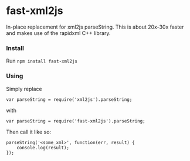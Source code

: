# fast-xml2js
In-place replacement for xml2js parseString. This is about 20x-30x faster and makes use of the rapidxml C++ library.

### Install
Run ```npm install fast-xml2js```

### Using
Simply replace

```var parseString = require('xml2js').parseString;```

with

```var parseString = require('fast-xml2js').parseString;```

Then call it like so:

```
parseString('<some_xml>', function(err, result) {
    console.log(result);
});
```
